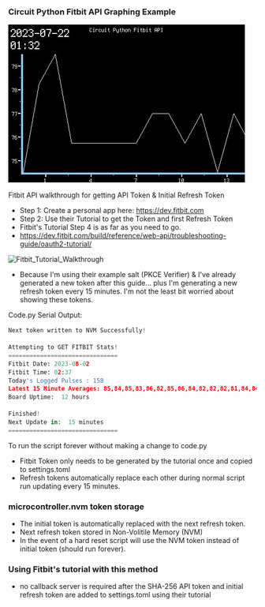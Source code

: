 ### Circuit Python Fitbit API Graphing Example

![TFT Featherwing Screenshot](https://raw.githubusercontent.com/DJDevon3/My_Circuit_Python_Projects/main/Boards/espressif/Unexpected%20Maker%20Feather%20S3/3.5%20TFT%20Featherwing/Fitbit%20API%20Graph/screenshot.jpg)

Fitbit API walkthrough for getting API Token & Initial Refresh Token
- Step 1: Create a personal app here: https://dev.fitbit.com
- Step 2: Use their Tutorial to get the Token and first Refresh Token
- Fitbit's Tutorial Step 4 is as far as you need to go.
- https://dev.fitbit.com/build/reference/web-api/troubleshooting-guide/oauth2-tutorial/
  
![Fitbit_Tutorial_Walkthrough](https://github.com/DJDevon3/My_Circuit_Python_Projects/assets/49322231/f70ec67f-d06d-4d6f-9823-934fb3936fd9)


- Because I'm using their example salt (PKCE Verifier) & I've already generated a new token after this guide... plus I'm generating a new refresh token every 15 minutes. I'm not the least bit worried about showing these tokens. 

Code.py Serial Output:
```py
Next token written to NVM Successfully!

Attempting to GET FITBIT Stats!
===============================
Fitbit Date: 2023-08-02
Fitbit Time: 02:37
Today's Logged Pulses : 158
Latest 15 Minute Averages: 85,84,85,83,86,82,85,86,84,82,82,82,81,84,84
Board Uptime:  12 hours

Finished!
Next Update in:  15 minutes
===============================
```
To run the script forever without making a change to code.py
- Fitbit Token only needs to be generated by the tutorial once and copied to settings.toml
- Refresh tokens automatically replace each other during normal script run updating every 15 minutes.
  
### microcontroller.nvm token storage
- The initial token is automatically replaced with the next refresh token.
- Next refresh token stored in Non-Volitile Memory (NVM)
- In the event of a hard reset script will use the NVM token instead of initial token (should run forever).

### Using Fitbit's tutorial with this method
- no callback server is required after the SHA-256 API token and initial refresh token are added to settings.toml using their tutorial
